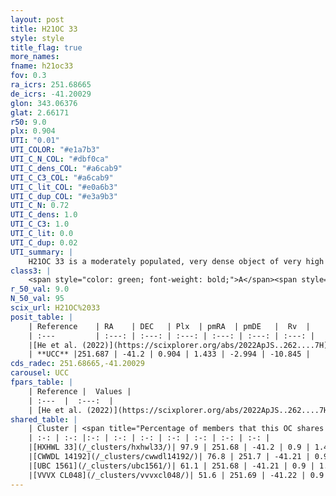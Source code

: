 ```yaml
---
layout: post
title: H21OC 33
style: style
title_flag: true
more_names: 
fname: h21oc33
fov: 0.3
ra_icrs: 251.68665
de_icrs: -41.20029
glon: 343.06376
glat: 2.66171
r50: 9.0
plx: 0.904
UTI: "0.01"
UTI_COLOR: "#e1a7b3"
UTI_C_N_COL: "#dbf0ca"
UTI_C_dens_COL: "#a6cab9"
UTI_C_C3_COL: "#a6cab9"
UTI_C_lit_COL: "#e0a6b3"
UTI_C_dup_COL: "#e3a9b3"
UTI_C_N: 0.72
UTI_C_dens: 1.0
UTI_C_C3: 1.0
UTI_C_lit: 0.0
UTI_C_dup: 0.02
UTI_summary: |
    H21OC 33 is a moderately populated, very dense object of very high C3 quality. It was recently reported in the literature.<br><br><span style="color: #99180f; font-weight: bold;">Warning: </span>This is very likely a duplicate object, which shares a large percentage of members with at least one previously reported entry.
class3: |
    <span style="color: green; font-weight: bold;">A</span><span style="color: green; font-weight: bold;">A</span>
r_50_val: 9.0
N_50_val: 95
scix_url: H21OC%2033
posit_table: |
    | Reference    | RA    | DEC   | Plx  | pmRA  | pmDE   |  Rv  |
    | :---         | :---: | :---: | :---: | :---: | :---: | :---: |
    |[He et al. (2022)](https://scixplorer.org/abs/2022ApJS..262....7H) | 251.686 | -41.204 | 0.903 | 1.461 | -2.995 | -- |
    | **UCC** |251.687 | -41.2 | 0.904 | 1.433 | -2.994 | -10.845 | 
cds_radec: 251.68665,-41.20029
carousel: UCC
fpars_table: |
    | Reference |  Values |
    | :---  |  :---:  |
    | [He et al. (2022)](https://scixplorer.org/abs/2022ApJS..262....7H) | `A0=1.3, logAge=7.6` |
shared_table: |
    | Cluster | <span title="Percentage of members that this OC shares with the ones listed">%</span>   | RA   | DEC   | Plx   | pmRA  | pmDE  | Rv | UTI |
    | :-: | :-: |:-: | :-: | :-: | :-: | :-: | :-: | :-: |
    |[HXHWL 33](/_clusters/hxhwl33/)| 97.9 | 251.68 | -41.2 | 0.9 | 1.4 | -3.0 | -9.52 |0.4 |
    |[CWWDL 14192](/_clusters/cwwdl14192/)| 76.8 | 251.7 | -41.21 | 0.9 | 1.43 | -3.0 | -6.31 |0.0 |
    |[UBC 1561](/_clusters/ubc1561/)| 61.1 | 251.68 | -41.21 | 0.9 | 1.45 | -2.99 | -10.85 |0.0 |
    |[VVVX CL048](/_clusters/vvvxcl048/)| 51.6 | 251.69 | -41.22 | 0.9 | 1.46 | -3.0 | -10.85 |0.5 |
---
```

